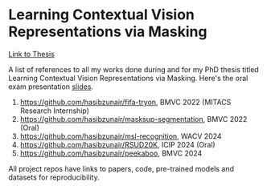 # Learning Contextual Vision Representations via Masking

[Link to Thesis](https://spectrum.library.concordia.ca/id/eprint/994916/)

A list of references to all my works done during and for my PhD thesis titled Learning Contextual Vision Representations via Masking. Here's the oral exam presentation [slides](https://hasibzunair.github.io/data/Hasib%20-%20Ph.D%20Oral%20Exam%20Presentation%20Fall%202024.pdf).

1. https://github.com/hasibzunair/fifa-tryon, BMVC 2022 (MITACS Research Internship)
2. https://github.com/hasibzunair/masksup-segmentation, BMVC 2022 (Oral)
3. https://github.com/hasibzunair/msl-recognition, WACV 2024
4. https://github.com/hasibzunair/RSUD20K, ICIP 2024 (Oral)
5. https://github.com/hasibzunair/peekaboo, BMVC 2024

All project repos have links to papers, code, pre-trained models and datasets for reproducibility.
